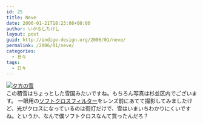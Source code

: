 ```yaml
---
id: 25
title: Neve
date: 2006-01-21T18:23:08+00:00
author: いがらしたけし
layout: post
guid: http://indigo-design.org/2006/01/neve/
permalink: /2006/01/neve/
categories:
  - 日々
tags:
  - 日々
---
```

<a href="http://blog-imgs-29.fc2.com/a/r/m/armadillo75/060121b.jpg" target="_blank"><img src="http://blog-imgs-29.fc2.com/a/r/m/armadillo75/060121b.jpg" alt="夕方の雪" border="0"></a><br />
この積雪はちょっとした雪国みたいですね。もちろん写真は杉並区内でございます。
一眼用の<a href="http://www.kenko-tokina.co.jp/filter/4961607352304.html" target="_blank">ソフトクロスフィルター</a>をレンズ前にあてて撮影してみましたけど、光がクロスになっているのは街灯だけで、雪はいまいちわかりにくいですね。というか、なんで僕ソフトクロスなんて買ったんだろ？